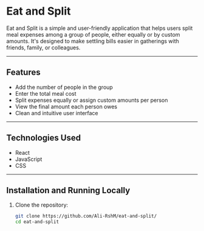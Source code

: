 # Eat and Split

Eat and Split is a simple and user-friendly application that helps users split meal expenses among a group of people, either equally or by custom amounts. It's designed to make settling bills easier in gatherings with friends, family, or colleagues.

---

## Features

- Add the number of people in the group  
- Enter the total meal cost  
- Split expenses equally or assign custom amounts per person  
- View the final amount each person owes  
- Clean and intuitive user interface

---

## Technologies Used

- React 
- JavaScript 
- CSS 

---

## Installation and Running Locally

1. Clone the repository:  
   ```bash
   git clone https://github.com/Ali-RshM/eat-and-split/
   cd eat-and-split
